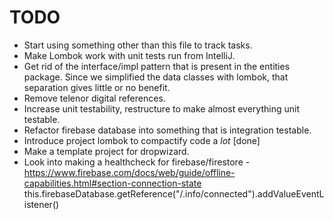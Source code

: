 # TODO

* Start using something other than this file to track tasks.
* Make Lombok work with unit tests run from IntelliJ.
* Get rid of the interface/impl pattern that is present in
  the entities package.  Since we simplified the data classes
  with lombok, that separation gives little or no benefit.
* Remove telenor digital references.
* Increase unit testability, restructure to make almost everything
  unit testable.
* Refactor firebase database into something that is  integration testable.
* Introduce project lombok to compactify code a _lot_ [done]
* Make a template project for dropwizard.
* Look into making a healthcheck for firebase/firestore
       - https://www.firebase.com/docs/web/guide/offline-capabilities.html#section-connection-state
         this.firebaseDatabase.getReference("/.info/connected").addValueEventListener()
